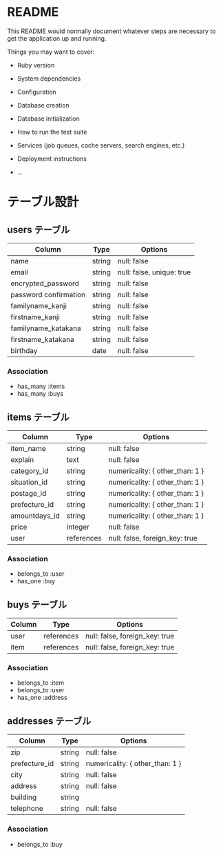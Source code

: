 # README

This README would normally document whatever steps are necessary to get the
application up and running.

Things you may want to cover:

* Ruby version

* System dependencies

* Configuration

* Database creation

* Database initialization

* How to run the test suite

* Services (job queues, cache servers, search engines, etc.)

* Deployment instructions

* ...

# テーブル設計

## users テーブル

| Column                | Type   | Options                   |
| --------------------- | ------ | ------------------------- |
| name                  | string | null: false               |
| email                 | string | null: false, unique: true |
| encrypted_password    | string | null: false               |
| password confirmation | string | null: false               |
| familyname_kanji      | string | null: false               |
| firstname_kanji       | string | null: false               |
| familyname_katakana   | string | null: false               |
| firstname_katakana    | string | null: false               |
| birthday              | date   | null: false               |

### Association

- has_many :items
- has_many :buys

## items テーブル

| Column        | Type       | Options                         |
| ------------- | ---------- | ------------------------------- |
| item_name     | string     | null: false                     |
| explain       | text       | null: false                     |
| category_id   | string     | numericality: { other_than: 1 } |
| situation_id  | string     | numericality: { other_than: 1 } |
| postage_id    | string     | numericality: { other_than: 1 } |
| prefecture_id | string     | numericality: { other_than: 1 } |
| amountdays_id | string     | numericality: { other_than: 1 } |
| price         | integer    | null: false                     |
| user          | references | null: false, foreign_key: true  |

### Association

- belongs_to :user
- has_one :buy

## buys テーブル

| Column | Type       | Options                         |
| ------ | ---------- | ------------------------------- |
| user   | references | null: false, foreign_key: true  |
| item   | references | null: false, foreign_key: true  |


### Association

- belongs_to :item
- belongs_to :user
- has_one :address

## addresses テーブル

| Column        | Type       | Options                         |
| ------------- | ---------- | ------------------------------- |
| zip           | string     | null: false                     |
| prefecture_id | string     | numericality: { other_than: 1 } |
| city          | string     | null: false                     |
| address       | string     | null: false                     |
| building      | string     |                                 |
| telephone     | string     | null: false                     |

### Association

- belongs_to :buy